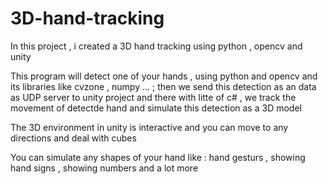 # 3D-hand-tracking
In this project , i created a 3D hand tracking using python , opencv and unity 

This program will detect one of your hands , using python and opencv and its libraries like cvzone , numpy ... ; then we send this detection as an data as UDP server to unity
project and there with litte of c# , we track the movement of detectde hand and simulate this detection as a 3D model

The 3D environment in unity is interactive and you can move to any directions and deal with cubes

You can simulate any shapes of your hand like : hand gesturs , showing hand signs , showing numbers and a lot more
